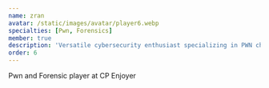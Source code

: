 ```yaml
---
name: zran
avatar: /static/images/avatar/player6.webp
specialties: [Pwn, Forensics]
member: true
description: 'Versatile cybersecurity enthusiast specializing in PWN challenges and digital forensics.'
order: 6
---
```


Pwn and Forensic player at CP Enjoyer
